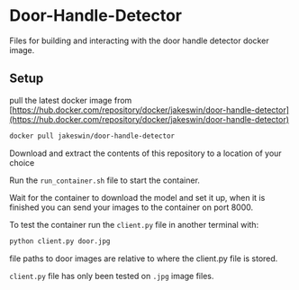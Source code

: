 # Door-Handle-Detector
Files for building and interacting with the door handle detector docker image.

## Setup
pull the latest docker image from [https://hub.docker.com/repository/docker/jakeswin/door-handle-detector](https://hub.docker.com/repository/docker/jakeswin/door-handle-detector)

```bash
docker pull jakeswin/door-handle-detector 
```

Download and extract the contents of this repository to a location of your choice

Run the `run_container.sh` file to start the container.

Wait for the container to download the model and set it up, when it is finished you can send your images to the container on port 8000.

To test the container run the `client.py` file in another terminal with:

```bash
python client.py door.jpg
```

file paths to door images are relative to where the client.py file is stored.

`client.py` file has only been tested on `.jpg` image files.
